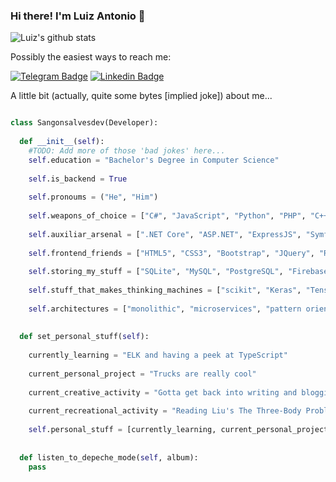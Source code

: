 ### Hi there! I'm Luiz Antonio 👋

<!--[![trophy](https://github-profile-trophy.vercel.app/?username=sangonsalvesdev)](https://github.com/ryo-ma/github-profile-trophy)-->

![Luiz's github stats](https://github-readme-stats.vercel.app/api?username=sangonsalvesdev&count_private=false&show_icons=true&theme=tokyonight&hide_border=true&hide=stars&hide_title=true)
 
<!--![Top Langs](https://github-readme-stats.vercel.app/api/top-langs/?username=sangonsalvesdev&layout=compact&theme=synthwave)-->

Possibly the easiest ways to reach me: 

[![Telegram Badge](https://img.shields.io/badge/-@sangonsalvesdev-0088CC?style=for-the-badge&logo=Telegram&logoColor=white)](https://t.me/sangonsalvesdev "Contact on Telegram")
[![Linkedin Badge](https://img.shields.io/badge/-@sangonsalvesdev-0088CC?style=for-the-badge&logo=Linkedin&logoColor=white)](https://www.linkedin.com/in/luiz-antonio-santos-gonsalves-junior-b9279519b/ "Follow me on Linkedin")

A little bit (actually, quite some bytes [implied joke]) about me...

```python

class Sangonsalvesdev(Developer):
  
  def __init__(self):
    #TODO: Add more of those 'bad jokes' here...
    self.education = "Bachelor's Degree in Computer Science"
    
    self.is_backend = True
    
    self.pronoums = ("He", "Him")
    
    self.weapons_of_choice = ["C#", "JavaScript", "Python", "PHP", "C++", "Go"] #Quicknote: Possible new additions in the future...
    
    self.auxiliar_arsenal = [".NET Core", "ASP.NET", "ExpressJS", "Symfony", "Flask", "Django", "Laravel", "TKinter", "Electron", "STL"]
    
    self.frontend_friends = ["HTML5", "CSS3", "Bootstrap", "JQuery", "React", "React Native", "Redux", "Bulma CSS"]
    
    self.storing_my_stuff = ["SQLite", "MySQL", "PostgreSQL", "Firebase", "MongoDB"]
    
    self.stuff_that_makes_thinking_machines = ["scikit", "Keras", "Tensorflow", "ML.NET", "Weka"]
    
    self.architectures = ["monolithic", "microservices", "pattern oriented"]
 
  
  def set_personal_stuff(self):
    
    currently_learning = "ELK and having a peek at TypeScript"
    
    current_personal_project = "Trucks are really cool"
    
    current_creative_activity = "Gotta get back into writing and blogging..."
    
    current_recreational_activity = "Reading Liu's The Three-Body Problem"
    
    self.personal_stuff = [currently_learning, current_personal_project, current_creative_activity, current_recreational_activity]
  
  
  def listen_to_depeche_mode(self, album):
    pass

```

<!--
**sangonsalvesdev/sangonsalvesdev** is a ✨ _special_ ✨ repository because its `README.md` (this file) appears on your GitHub profile.

Here are some ideas to get you started:

- 🔭 I’m currently working on ...
- 🌱 I’m currently learning ...
- 👯 I’m looking to collaborate on ...
- 🤔 I’m looking for help with ...
- 💬 Ask me about ...
- 📫 How to reach me: ...
- 😄 Pronouns: ...
- ⚡ Fun fact: ...
-->

